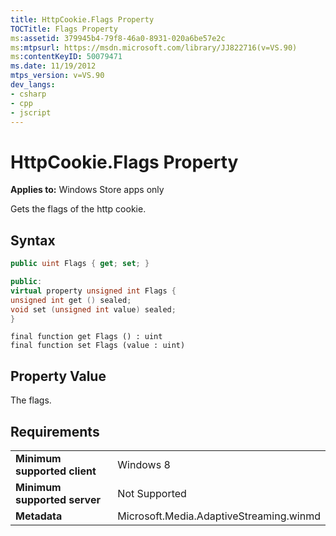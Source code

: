 ```yaml
---
title: HttpCookie.Flags Property
TOCTitle: Flags Property
ms:assetid: 379945b4-79f8-46a0-8931-020a6be57e2c
ms:mtpsurl: https://msdn.microsoft.com/library/JJ822716(v=VS.90)
ms:contentKeyID: 50079471
ms.date: 11/19/2012
mtps_version: v=VS.90
dev_langs:
- csharp
- cpp
- jscript
---
```


# HttpCookie.Flags Property

**Applies to:** Windows Store apps only

Gets the flags of the http cookie.

## Syntax

```csharp
public uint Flags { get; set; }
```

```cpp
public:
virtual property unsigned int Flags {
unsigned int get () sealed;
void set (unsigned int value) sealed;
}
```

```jscript
final function get Flags () : uint
final function set Flags (value : uint)
```

## Property Value

The flags.

## Requirements

|||
|--- |--- |
|**Minimum supported client**|Windows 8|
|**Minimum supported server**|Not Supported|
|**Metadata**|Microsoft.Media.AdaptiveStreaming.winmd|

